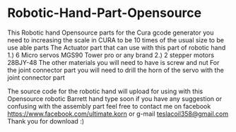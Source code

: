 # Robotic-Hand-Part-Opensource

This Robotic hand Opensource parts  for the Cura gcode generator you need to increasing the scale in CURA to be 10 times of the usual size 
to be use able parts
The Actuator part that can use with this part of robotic hand 
1.) 6  Micro servos MGS90 Tower pro or any brand 
2.) 2 stepper motors 28BJY-48 
The other materials you will need to have is 
screw and nut 
For the joint connector part you will need to drill the horn of the servo with the joint connector part 

The source code for the robotic hand will upload for using with this Opensource robotic Barrett hand type soon 
if you have any suggestion or confusing with the assembly part feel free to contact me on facebook https://www.facebook.com/ultimate.korn 
or g-mail teslacoil358@gmail.com 
Thank you for download :) 
